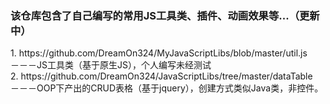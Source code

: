 <h3>该仓库包含了自己编写的常用JS工具类、插件、动画效果等...（更新中）</h3>
1. https://github.com/DreamOn324/MyJavaScriptLibs/blob/master/util.js</br> －－－JS工具类（基于原生JS），个人编写未经测试</br>
2. https://github.com/DreamOn324/JavaScriptLibs/tree/master/dataTable</br> －－－OOP下产出的CRUD表格（基于jquery），创建方式类似Java类，非控件。

  
